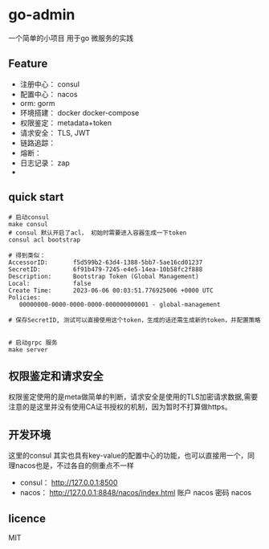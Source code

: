 
# go-admin

一个简单的小项目
用于go 微服务的实践

## Feature

* 注册中心： consul
* 配置中心： nacos
* orm: gorm
* 环境搭建： docker docker-compose
* 权限鉴定： metadata+token
* 请求安全： TLS, JWT
* 链路追踪：
* 熔断：
* 日志记录： zap
* 


## quick start
```shell
# 启动consul
make consul
# consul 默认开启了acl， 初始时需要进入容器生成一下token
consul acl bootstrap

# 得到类似：
AccessorID:       f5d599b2-63d4-1388-5bb7-5ae16cd01237
SecretID:         6f91b479-7245-e4e5-14ea-10b58fc2f888
Description:      Bootstrap Token (Global Management)
Local:            false
Create Time:      2023-06-06 00:03:51.776925006 +0000 UTC
Policies:
   00000000-0000-0000-0000-000000000001 - global-management
   
# 保存SecretID, 测试可以直接使用这个token，生成的话还需生成新的token，并配置策略


# 启动grpc 服务
make server
```


## 权限鉴定和请求安全
权限鉴定使用的是meta做简单的判断，请求安全是使用的TLS加密请求数据,需要注意的是这里并没有使用CA证书授权的机制，因为暂时不打算做https。


## 开发环境
这里的consul 其实也具有key-value的配置中心的功能，也可以直接用一个，同理nacos也是，不过各自的侧重点不一样
* consul： http://127.0.0.1:8500
* nacos： http://127.0.0.1:8848/nacos/index.html 账户 nacos 密码 nacos








## licence

MIT